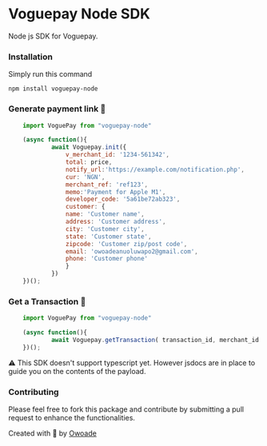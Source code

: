 # Voguepay Node SDK

Node js SDK for Voguepay.

### Installation

Simply run this command

```
npm install voguepay-node
```
### Generate payment link 🔗

```js
    import VoguePay from "voguepay-node"

    (async function(){
            await Voguepay.init({
                v_merchant_id: '1234-561342',
                total: price,
                notify_url:'https://example.com/notification.php',
                cur: 'NGN',
                merchant_ref: 'ref123',
                memo:'Payment for Apple M1',
                developer_code: '5a61be72ab323',
                customer: {
                name: 'Customer name',
                address: 'Customer address',
                city: 'Customer city',
                state: 'Customer state',
                zipcode: 'Customer zip/post code',
                email: 'owoadeanuoluwapo2@gmail.com',
                phone: 'Customer phone'
                }
            })
    })();

```

### Get a Transaction 📄

```js
    import VoguePay from "voguepay-node"

    (async function(){
            await Voguepay.getTransaction( transaction_id, merchant_id )
    })();

```




⚠️ This SDK doesn't support typescript yet. However jsdocs are in place to guide you on the contents of the payload.

### Contributing

Please feel free to fork this package and contribute by submitting a pull request to enhance the functionalities.


Created with 🧡 by [Owoade](https://my-portfolio-owoade.vercel.app/)
